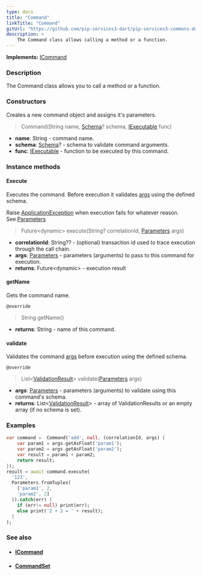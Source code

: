 ```yaml
---
type: docs
title: "Command"
linkTitle: "Command"
gitUrl: "https://github.com/pip-services3-dart/pip-services3-commons-dart"
description: > 
    The Command class allows calling a method or a function.
---
```


**Implements:** [ICommand](../icommand)

### Description

The Command class allows you to call a method or a function.

### Constructors

Creates a new command object and assigns it's parameters.

> Command(String name, [Schema](../../validate/schema)? schema, [IExecutable](../../run/iexecutable) func)

- **name**: String - command name.
- **schema**: [Schema](../../validate/schema)? - schema to validate command arguments.
- **func**:  [IExecutable](../../run/iexecutable) - function to be executed by this command.

### Instance methods

#### Execute
Executes the command. Before execution it validates [args](../../run/parameters) using the defined schema.

Raise [ApplicationException](../../errors/application_exception) when execution fails for whatever reason.  
See [Parameters](../../run/parameters)

> Future\<dynamic\> execute(String? correlationId, [Parameters](../../run/parameters) args)

- **correlationId**: String?? - (optional) transaction id used to trace execution through the call chain.
- **args**: [Parameters](../../run/parameters) - parameters (arguments) to pass to this command for execution.
- **returns**: Future\<dynamic\> - execution result

#### getName
Gets the command name.

`@override`
> String getName()

- **returns**: String - name of this command. 

#### validate
Validates the command [args](../../run/parameters) before execution using the defined schema.

`@override`
> List<[ValidationResult](../../validate/validation_result)> validate([Parameters](../../run/parameters) args)

- **args**: [Parameters](../../run/parameters) - parameters (arguments) to validate using this command's schema.
- **returns**: List<[ValidationResult](../../validate/validation_result)> - array of ValidationResults or an empty array (if no schema is set).

### Examples

```dart
var command =  Command('add', null, (correlationId, args) {
    var param1 = args.getAsFloat('param1');
    var param2 = args.getAsFloat('param2');
    var result = param1 + param2;
    return result;
});
result = await command.execute(
  '123',
  Parameters.fromTuples(
    ['param1', 2,
    'param2', 2]
  )).catch(err) {
    if (err!= null) print(err);
    else print('2 + 2 = ' + result);
  }
);

```

### See also
- #### [ICommand](../icommand)
- #### [CommandSet](../command_set) 
